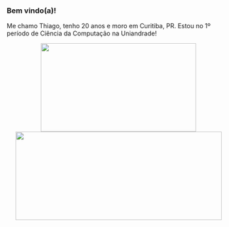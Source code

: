 <h3> Bem vindo(a)!</h3>

Me chamo Thiago, tenho 20 anos e moro em Curitiba, PR. Estou no 1º período de Ciência da Computação na Uniandrade!

<div align="center" style="display: inline-block">
  <img width="350px" height="200px" src="https://github-readme-stats.vercel.app/api/top-langs/?username=ThiagoIanuch&langs_count=6&theme=great-gatsby&layout=compact"> 
  <img width="465px" height="200px" src="https://github-readme-stats.vercel.app/api?username=ThiagoIanuch&theme=great-gatsby&show_icons=true"> 
</div>
